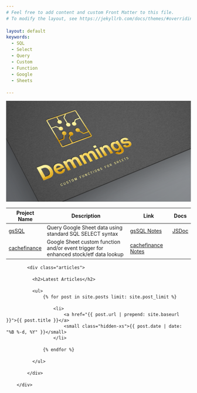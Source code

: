 ```yaml
---
# Feel free to add content and custom Front Matter to this file.
# To modify the layout, see https://jekyllrb.com/docs/themes/#overriding-theme-defaults

layout: default
keywords:
  - SQL
  - Select
  - Query
  - Custom
  - Function
  - Google
  - Sheets

---
```


![Demmings Logo](img/logo.png)

| Project Name | Description | Link | Docs |
| ------------ | ----------- | ---- | ---  |
| [gsSQL](https://github.com/demmings/gsSQL)  | Query Google Sheet data using standard SQL SELECT syntax |  [gsSQL Notes](/notes/gssql.markdown) | [JSDoc](/docs/gssql/index.html) |
| [cachefinance](https://github.com/demmings/cachefinance) | Google Sheet custom function and/or event trigger for enhanced stock/etf data lookup | [cachefinance Notes](/notes/cachefinance.markdown/) | |

<div class="col-md-12 main content-panel">

            <div class="articles">

              <h2>Latest Articles</h2>

              <ul>
                  {% for post in site.posts limit: site.post_limit %}

                      <li>
                          <a href="{{ post.url | prepend: site.baseurl }}">{{ post.title }}</a>
                          <small class="hidden-xs">{{ post.date | date: "%B %-d, %Y" }}</small>
                      </li>

                  {% endfor %}
                  
              </ul>

            </div>

        </div>